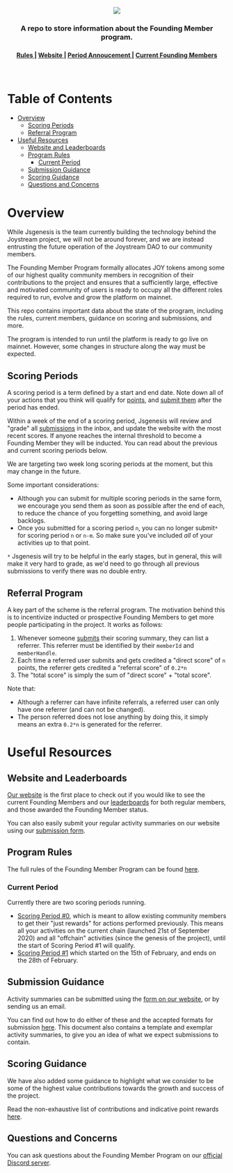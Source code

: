 <p align="center"><img src="img/banner.png"></p>


<div align="center">
  <h3>A repo to store information about the Founding Member program.<h3>
</div>

<div align="center">
  <h4>
    <a href="/RULES.md">
      Rules
    </a>
    <span> | </span>
    <a href="https://www.joystream.org/founding-members/">
      Website
    </a>
    <span> | </span>
    <a href="/scoring-periods/1.md">
      Period Annoucement
    </a>
    <span> | </span>
    <a href="/inducted/README.md">
      Current Founding Members
    </a>
  </h4>
</div>
</br>

Table of Contents
==

<!-- TOC START min:1 max:3 link:true asterisk:false update:true -->
- [Overview](#overview)
  - [Scoring Periods](#scoring-periods)
  - [Referral Program](#referral-program)
- [Useful Resources](#useful-resources)
  - [Website and Leaderboards](#website-and-leaderboards)
  - [Program Rules](#program-rules)
    - [Current Period](#current-period)
  - [Submission Guidance](#submission-guidance)
  - [Scoring Guidance](#scoring-guidance)
  - [Questions and Concerns](#questions-and-concerns)
<!-- TOC END -->


# Overview

While Jsgenesis is the team currently building the technology behind the Joystream project, we will not be around forever, and we are instead entrusting the future operation of the Joystream DAO to our community members.

The Founding Member Program formally allocates JOY tokens among some of our highest quality community members in recognition of their contributions to the project and ensures that a sufficiently large, effective and motivated community of users is ready to occupy all the different roles required to run, evolve and grow the platform on mainnet.

This repo contains important data about the state of the program, including the rules, current members, guidance on scoring and submissions, and more.

The program is intended to run until the platform is ready to go live on mainnet. However, some changes in structure along the way must be expected.

## Scoring Periods

A scoring period is a term defined by a start and end date. Note down all of your actions that you think will qualify for [points](#scoring-guidance), and [submit them](#submission-guidance) after the period has ended.

Within a week of the end of a scoring period, Jsgenesis will review and "grade" all [submissions](#submission-guidance) in the inbox, and update the website with the most recent scores. If anyone reaches the internal threshold to become a Founding Member they will be inducted. You can read about the previous and current scoring periods below.

We are targeting two week long scoring periods at the moment, but this may change in the future.

Some important considerations:
- Although you can submit for multiple scoring periods in the same form, we encourage you send them as soon as possible after the end of each, to reduce the chance of you forgetting something, and avoid large backlogs.
- Once you submitted for a scoring period `n`, you can no longer submit`*` for scoring period `n` or `n-m`. So make sure you've included _all_ of your activities up to that point.

`*` Jsgenesis will try to be helpful in the early stages, but in general, this will make it very hard to grade, as we'd need to go through all previous submissions to verify there was no double entry.

## Referral Program

A key part of the scheme is the referral program. The motivation behind this is to incentivize inducted or prospective Founding Members to get more people participating in the project. It works as follows:
1. Whenever someone [submits](/SUBMISSION-GUIDELINES.md) their scoring summary, they can list a referrer. This referrer must be identified by their `memberId` and `memberHandle`.
2. Each time a referred user submits and gets credited a "direct score" of `n` points, the referrer gets credited a "referral score" of `0.2*n`
3. The "total score" is simply the sum of "direct score" + "total score".

Note that:
- Although a referrer can have infinite referrals, a referred user can only have one referrer (and can not be changed).
- The person referred does not lose anything by doing this, it simply means an extra `0.2*n` is generated for the referrer.

# Useful Resources
## Website and Leaderboards

[Our website](https://www.joystream.org/founding-members) is the first place to check out if you would like to see the current Founding Members and our [leaderboards](https://www.joystream.org/founding-members/leaderboards/) for both regular members, and those awarded the Founding Member status.

You can also easily submit your regular activity summaries on our website using our [submission form](https://www.joystream.org/founding-members/form/).

## Program Rules

The full rules of the Founding Member Program can be found [here](/RULES.md).

### Current Period

Currently there are two scoring periods running.
- [Scoring Period #0](/scoring-periods/0.md), which is meant to allow existing community members to get their "just rewards" for actions performed previously. This means all your activities on the current chain (launched 21st of September 2020) and all "offchain" activities (since the genesis of the project), until the start of Scoring Period #1 will qualify.
- [Scoring Period #1](/scoring-periods/1.md) which started on the 15th of February, and ends on the 28th of February.

## Submission Guidance

Activity summaries can be submitted using the [form on our website](https://www.joystream.org/founding-members/form), or by sending us an email.

You can find out how to do either of these and the accepted formats for submission [here](/SUBMISSION-GUIDELINES.md). This document also contains a template and exemplar activity summaries, to give you an idea of what we expect submissions to contain.

## Scoring Guidance

We have also added some guidance to highlight what we consider to be some of the highest value contributions towards the growth and success of the project.

Read the non-exhaustive list of contributions and indicative point rewards [here](/CONTRIBUTIONS.md).


## Questions and Concerns

You can ask questions about the Founding Member Program on our [official Discord server](https://discord.gg/DE9UN3YpRP).
